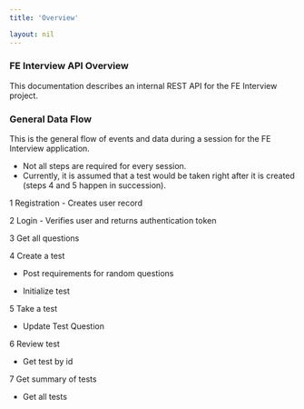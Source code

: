 ```yaml
---
title: 'Overview'

layout: nil
---
```


### FE Interview API Overview

This documentation describes an internal REST API for the FE Interview project.

### General Data Flow

This is the general flow of events and data during a session for the FE Interview application.

* Not all steps are required for every session. 
* Currently, it is assumed that a test would be taken right after it is created (steps 4 and 5 happen in succession).


1 Registration - Creates user record

2 Login - Verifies user and returns authentication token

3 Get all questions

4 Create a test

   * Post requirements for random questions

   * Initialize test

5 Take a test

   * Update Test Question

6 Review test

   * Get test by id

7 Get summary of tests

   * Get all tests
